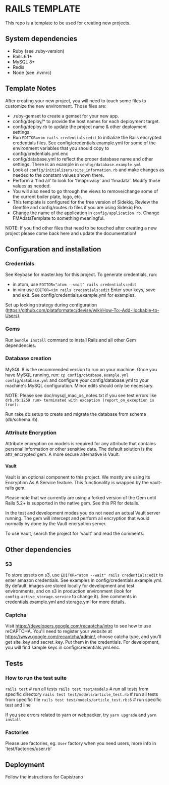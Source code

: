 # RAILS TEMPLATE 
This repo is a template to be used for creating new projects.

## System dependencies                                                                                                                                  
  - Ruby (see .ruby-version)
  - Rails 6.1+
  - MySQL 8+  
  - Redis     
  - Node (see .nvmrc)

## Template Notes
After creating your new project, you will need to touch some files to customize the new environment. Those files are:  

- .ruby-gemset to create a gemset for your new app.
- config/deploy/* to provide the host names for each deployment target.
- config/deploy.rb to update the project name & other deployment settings.
- Run `EDITOR=vim rails credentials:edit` to initialize the Rails encrypted credentials files. See config/credentials.example.yml for some of the environment variables that you should copy to 
config/credentials.yml.enc
- config/database.yml to reflect the proper database name and other settings. There is an example in `config/database.example.yml`
- Look at `config/initializers/site_information.rb` and make changes as needed to the constant values shown there.
- Perform a 'find all' to look for 'fmaprivacy' and 'fmadata'. Modify those values as needed.
- You will also need to go through the views to remove/change some of the current boiler plate, logo, etc.
- This template is configured for the free version of Sidekiq. Review the Gemfile and config/routes.rb files if you are using Sidekiq Pro.
- Change the name of the application in `config/application.rb`. Change FMAdataTemplate to something meaningful.

NOTE: If you find other files that need to be touched after creating a new project please come back here and update the documentation!

## Configuration and installation

### Credentials 

See Keybase for master.key for this project.
To generate credentials, run:
  - in atom, use `EDITOR="atom --wait" rails credentials:edit`
  - in vim use `EDITOR=vim rails credentials:edit`
Enter your keys, save and exit. See config/credentials.example.yml for examples.

Set up locking strategy during configuration (https://github.com/plataformatec/devise/wiki/How-To:-Add-:lockable-to-Users).

### Gems

Run `bundle install` command to install Rails and all other Gem dependencies. 

### Database creation

MySQL 8 is the recommended version to run on your machine. Once you have MySQL running, run:
  `cp config/database.example.yml config/database.yml`
and configure your config/database.yml to your machine's MySQL configuration. Minor edits should only be necessary.

NOTE: Please see doc/mysql_mac_os_notes.txt if you see test errors like `drb.rb:1259 run> terminated with exception (report_on_exception is true):`

Run rake db:setup to create and migrate the database from schema (db/schema.rb).

### Attribute Encryption
Attribute encryption on models is required for any attribute that contains personal information or other sensitive data. The default solution is the attr_encrypted gem. A more secure alternative is Vault.

#### Vault
Vault is an optional component to this project. We mostly are using its Encryption As A Service feature. This functionality is wrapped by the vault-rails gem.

Please note that we currently are using a forked version of the Gem until Rails 5.2+ is supported in the native gem. See this PR for details.

In the test and development modes you do not need an actual Vault server running. The gem will intercept and perform all encryption that would normally by done by the Vault encryption server.

To use Vault, search the project for 'vault' and read the comments.

## Other dependencies 

### S3
To store assets on s3, use `EDITOR="atom --wait" rails credentials:edit` to enter amazon credentials. See examples in config/credentials.example.yml.
By default, images are stored locally for development and test environments, and on s3 in production environment (look for `config.active_storage.service` to change it).
See comments in credentials.example.yml and storage.yml for more details.

### Captcha
Visit https://developers.google.com/recaptcha/intro to see how to use reCAPTCHA. You'll need to register your website at https://www.google.com/recaptcha/admin/, choose catcha type, and you'll get site_key and secret_key. Put them in the credentials.
For development, you will find sample keys in config/credentials.yml.enc.

## Tests 

### How to run the test suite
  `rails test` # run all tests
  `rails test test/models` # run all tests from specific directory
  `rails test test/models/article_test.rb` # run all tests from specific file
  `rails test test/models/article_test.rb:6` # run specific test and line

If you see errors related to yarn or webpacker, try `yarn upgrade` and `yarn install`

### Factories
Please use factories, eg. `User` factory when you need users, more info in 'test/factories/user.rb'


## Deployment
Follow the instructions for Capistrano

